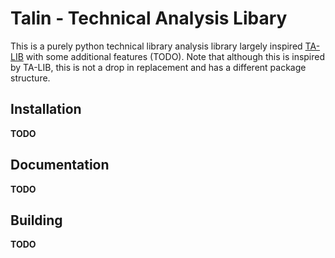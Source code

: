 # Talin - Technical Analysis Libary

This is a purely python technical library analysis library largely inspired [TA-LIB](https://ta-lib.org/) with some additional features (TODO). Note that although this is inspired by TA-LIB, this is not a drop in replacement and has a different package structure.

## Installation

**TODO**

## Documentation

**TODO**

## Building

**TODO**
